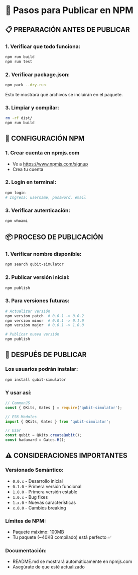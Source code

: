 # 🚀 Pasos para Publicar en NPM

## 📋 **PREPARACIÓN ANTES DE PUBLICAR**

### 1. **Verificar que todo funciona:**
```bash
npm run build
npm run test
```

### 2. **Verificar package.json:**
```bash
npm pack --dry-run
```
Esto te mostrará qué archivos se incluirán en el paquete.

### 3. **Limpiar y compilar:**
```bash
rm -rf dist/
npm run build
```

## 🔐 **CONFIGURACIÓN NPM**

### 1. **Crear cuenta en npmjs.com**
- Ve a https://www.npmjs.com/signup
- Crea tu cuenta

### 2. **Login en terminal:**
```bash
npm login
# Ingresa: username, password, email
```

### 3. **Verificar autenticación:**
```bash
npm whoami
```

## 📦 **PROCESO DE PUBLICACIÓN**

### 1. **Verificar nombre disponible:**
```bash
npm search qubit-simulator
```

### 2. **Publicar versión inicial:**
```bash
npm publish
```

### 3. **Para versiones futuras:**
```bash
# Actualizar versión
npm version patch  # 0.0.1 -> 0.0.2
npm version minor  # 0.0.1 -> 0.1.0  
npm version major  # 0.0.1 -> 1.0.0

# Publicar nueva versión
npm publish
```

## 🎯 **DESPUÉS DE PUBLICAR**

### **Los usuarios podrán instalar:**
```bash
npm install qubit-simulator
```

### **Y usar así:**
```javascript
// CommonJS
const { QKits, Gates } = require('qubit-simulator');

// ES6 Modules  
import { QKits, Gates } from 'qubit-simulator';

// Usar
const qubit = QKits.createQubit();
const hadamard = Gates.H();
```

## ⚠️ **CONSIDERACIONES IMPORTANTES**

### **Versionado Semántico:**
- `0.0.x` - Desarrollo inicial
- `0.1.0` - Primera versión funcional
- `1.0.0` - Primera versión estable
- `1.0.x` - Bug fixes
- `1.x.0` - Nuevas características
- `x.0.0` - Cambios breaking

### **Límites de NPM:**
- Paquete máximo: 100MB
- Tu paquete (~40KB compilado) está perfecto ✅

### **Documentación:**
- README.md se mostrará automáticamente en npmjs.com
- Asegúrate de que esté actualizado
